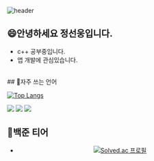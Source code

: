 ![header](https://capsule-render.vercel.app/api?type=waving&color=gradient&height=250&section=header&text=SeonWoong's%Github&fontSize=30&desc=환영합니다.👋)


## 😄안녕하세요 정선웅입니다.
- c++ 공부중입니다.
- 앱 개발에 관심있습니다.
<br/>
## 💬자주 쓰는 언어
  
[![Top Langs](https://github-readme-stats.vercel.app/api/top-langs/?username=yohan050605)](https://github.com/anuraghazra/github-readme-stats)

![](https://img.shields.io/badge/C%2B%2B-00599C?style=for-the-badge&logo=c%2B%2B&logoColor=white)
![](https://img.shields.io/badge/C-00599C?style=for-the-badge&logo=c&logoColor=white)
![](https://img.shields.io/badge/Java-ED8B00?style=for-the-badge&logo=openjdk&logoColor=white)
<br/>
## 🌱백준 티어

<div align="center">

- [![Solved.ac
프로필](http://mazassumnida.wtf/api/generate_badge?boj=tjsdnd1219)](https://solved.ac/tjsdnd1219)

<div></div>
